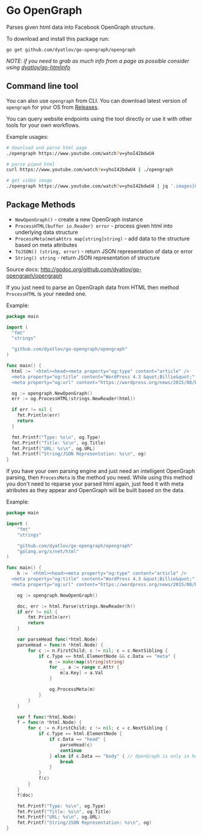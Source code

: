 Go OpenGraph
===

Parses given html data into Facebook OpenGraph structure.

To download and install this package run:

`go get github.com/dyatlov/go-opengraph/opengraph`

*NOTE: if you need to grab as much info from a page as possible consider using [dyatlov/go-htmlinfo](https://github.com/dyatlov/go-htmlinfo)*

## Command line tool

You can also use `opengraph` from CLI.
You can download latest version of `opengraph` for your OS from [Releases](https://github.com/dyatlov/go-opengraph/releases).

You can query website endpoints using the tool directly or use it with other tools for your own workflows.

Example usages:

```bash
# download and parse html page
./opengraph https://www.youtube.com/watch?v=yhoI42bdwU4
```

```bash
# parse piped html
curl https://www.youtube.com/watch?v=yhoI42bdwU4 | ./opengraph
```

```bash
# get video image
./opengraph https://www.youtube.com/watch?v=yhoI42bdwU4 | jq '.images[0].url'
```

## Package Methods

 * `NewOpenGraph()` - create a new OpenGraph instance
 * `ProcessHTML(buffer io.Reader) error` - process given html into underlying data structure
 * `ProcessMeta(metaAttrs map[string]string)` - add data to the structure based on meta attributes
 * `ToJSON() (string, error)` - return JSON representation of data or error
 * `String() string` - return JSON representation of structure

Source docs: http://godoc.org/github.com/dyatlov/go-opengraph/opengraph

If you just need to parse an OpenGraph data from HTML then method `ProcessHTML` is your needed one.

Example:

```go
package main

import (
  "fmt"
  "strings"

  "github.com/dyatlov/go-opengraph/opengraph"
)

func main() {
  html := `<html><head><meta property="og:type" content="article" />
  <meta property="og:title" content="WordPress 4.3 &quot;Billie&quot;" />
  <meta property="og:url" content="https://wordpress.org/news/2015/08/billie/" /></head><body></body></html>`

  og := opengraph.NewOpenGraph()
  err := og.ProcessHTML(strings.NewReader(html))

  if err != nil {
    fmt.Println(err)
    return
  }

  fmt.Printf("Type: %s\n", og.Type)
  fmt.Printf("Title: %s\n", og.Title)
  fmt.Printf("URL: %s\n", og.URL)
  fmt.Printf("String/JSON Representation: %s\n", og)
}
```

If you have your own parsing engine and just need an intelligent OpenGraph parsing, then `ProcessMeta` is the method you need.
While using this method you don't need to reparse your parsed html again, just feed it with meta atributes as they appear and OpenGraph will be built based on the data.

Example:

```go
package main

import (
	"fmt"
	"strings"

	"github.com/dyatlov/go-opengraph/opengraph"
	"golang.org/x/net/html"
)

func main() {
	h := `<html><head><meta property="og:type" content="article" />
  <meta property="og:title" content="WordPress 4.3 &quot;Billie&quot;" />
  <meta property="og:url" content="https://wordpress.org/news/2015/08/billie/" /></head><body></body></html>`

	og := opengraph.NewOpenGraph()

	doc, err := html.Parse(strings.NewReader(h))
	if err != nil {
		fmt.Println(err)
		return
	}

	var parseHead func(*html.Node)
	parseHead = func(n *html.Node) {
		for c := n.FirstChild; c != nil; c = c.NextSibling {
			if c.Type == html.ElementNode && c.Data == "meta" {
				m := make(map[string]string)
				for _, a := range c.Attr {
					m[a.Key] = a.Val
				}

				og.ProcessMeta(m)
			}
		}
	}

	var f func(*html.Node)
	f = func(n *html.Node) {
		for c := n.FirstChild; c != nil; c = c.NextSibling {
			if c.Type == html.ElementNode {
				if c.Data == "head" {
					parseHead(c)
					continue
				} else if c.Data == "body" { // OpenGraph is only in head, so we don't need body
					break
				}
			}
			f(c)
		}
	}
	f(doc)

	fmt.Printf("Type: %s\n", og.Type)
	fmt.Printf("Title: %s\n", og.Title)
	fmt.Printf("URL: %s\n", og.URL)
	fmt.Printf("String/JSON Representation: %s\n", og)
}
```
